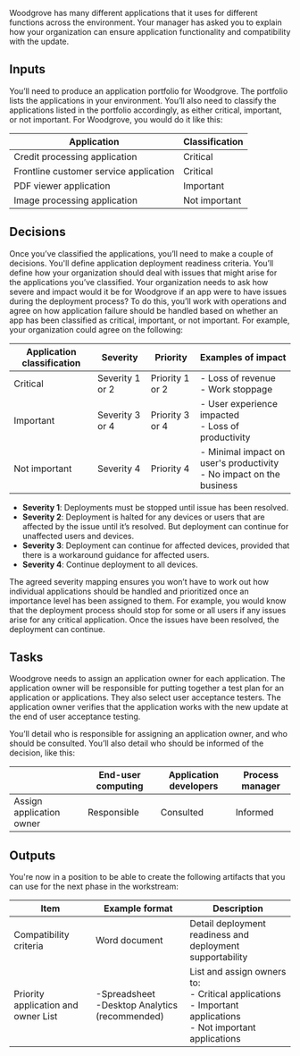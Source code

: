 Woodgrove has many different applications that it uses for different functions across the environment. Your manager has asked you to explain how your organization can ensure application functionality and compatibility with the update.

## Inputs

You’ll need to produce an application portfolio for Woodgrove. The portfolio lists the applications in your environment.  You’ll also need to classify the applications listed in the portfolio accordingly, as either critical, important, or not important.
For Woodgrove, you would do it like this:

|Application  |Classification  |
|---------|---------|
|Credit processing application     |Critical|
|Frontline customer service application     |Critical |
|PDF viewer application     |Important|
|Image processing application     | Not important|

## Decisions

Once you’ve classified the applications, you’ll need to make a couple of decisions. You'll define application deployment readiness criteria. You’ll define how your organization should deal with issues that might arise for the applications you’ve classified. Your organization needs to ask how severe and impact would it be for Woodgrove if an app were to have issues during the deployment process? To do this, you’ll work with operations and agree on how application failure should be handled based on whether an app has been classified as critical, important, or not important. For example, your organization could agree on the following:

|Application classification  |Severity  |Priority  |Examples of impact  |
|---------|---------|---------|---------|
|Critical|Severity 1 or 2|Priority 1 or 2|- Loss of revenue <br/> - Work stoppage|
|Important|Severity 3 or 4|Priority 3 or 4|- User experience impacted<br/> - Loss of productivity|
|Not important|Severity 4|Priority 4|- Minimal impact on user's productivity<br/> - No impact on the business|

- **Severity 1**: Deployments must be stopped until issue has been resolved.
- **Severity 2**: Deployment is halted for any devices or users that are affected by the issue until it’s resolved. But deployment can continue for unaffected users and devices.
- **Severity 3**: Deployment can continue for affected devices, provided that there is a workaround guidance for affected users.
- **Severity 4**: Continue deployment to all devices.

The agreed severity mapping ensures you won’t have to work out how individual applications should be handled and prioritized once an importance level has been assigned to them.  For example, you would know that the deployment process should stop for some or all users if any issues arise for any critical application. Once the issues have been resolved, the deployment can continue.

## Tasks

Woodgrove needs to assign an application owner for each application. The application owner will be responsible for putting together a test plan for an application or applications. They also select user acceptance testers. The application owner verifies that the application works with the new update at the end of user acceptance testing.

You’ll detail who is responsible for assigning an application owner, and who should be consulted. You’ll also detail who should be informed of the decision, like this:

| |End-user computing  |Application developers  |Process manager  |
|---------|---------|---------|---------|
|Assign application owner     |Responsible|Consulted|Informed|

## Outputs

You're now in a position to be able to create the following artifacts that you can use for the next phase in the workstream:

|Item  |Example format  |Description  |
|---------|---------|---------|
|Compatibility criteria     |Word document|Detail deployment readiness and deployment supportability|
|Priority application and owner List|-Spreadsheet<br/>-Desktop Analytics (recommended)|List and assign owners to:<br/>- Critical applications<br/>- Important applications<br/>- Not important applications|
